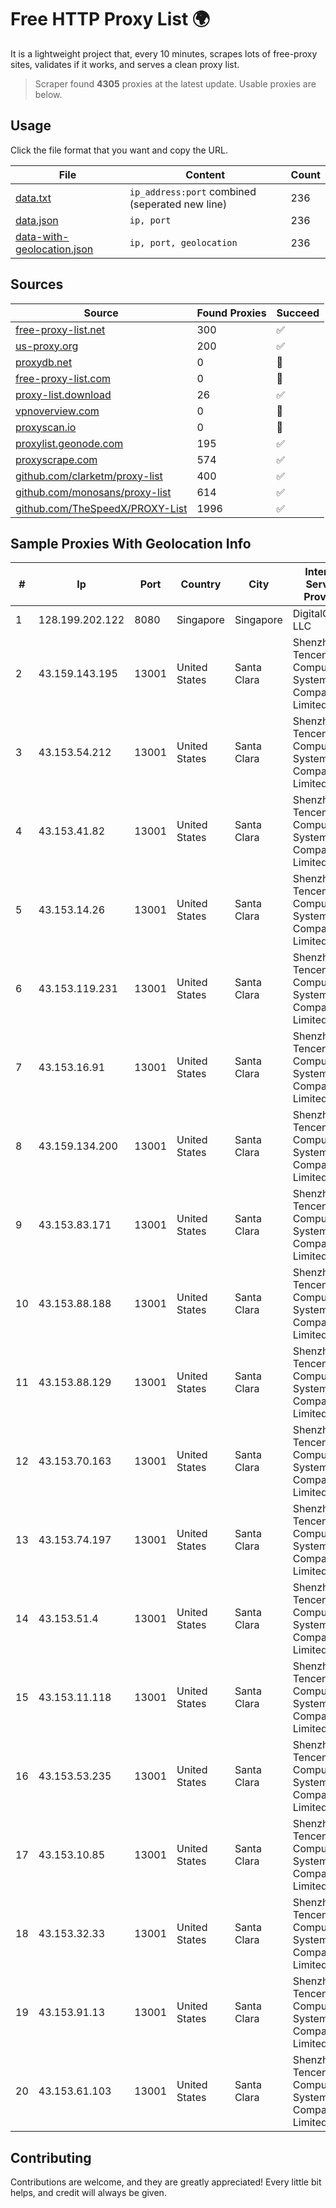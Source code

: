 
# Free HTTP Proxy List 🌍

It is a lightweight project that, every 10 minutes, scrapes lots of free-proxy sites, validates if it works, and serves a clean proxy list.


> Scraper found **4305** proxies at the latest update. Usable proxies are below.

## Usage

Click the file format that you want and copy the URL.


|File|Content|Count|
|----|-------|-----|
|[data.txt](https://raw.githubusercontent.com/themiralay/Proxy-List-World/master/data.txt)|`ip_address:port` combined (seperated new line)|236|
|[data.json](https://raw.githubusercontent.com/themiralay/Proxy-List-World/master/data.json)|`ip, port`|236|
|[data-with-geolocation.json](https://raw.githubusercontent.com/themiralay/Proxy-List-World/master/data-with-geolocation.json)|`ip, port, geolocation`|236|

## Sources

|Source|Found Proxies|Succeed|
|------|-------------|-------|
|[free-proxy-list.net](https://free-proxy-list.net)|300|✅|
|[us-proxy.org](https://www.us-proxy.org)|200|✅|
|[proxydb.net](http://proxydb.net)|0|🚫|
|[free-proxy-list.com](https://free-proxy-list.com/?page=&port=&type%5B%5D=http&type%5B%5D=https&up_time=0&search=Search)|0|🚫|
|[proxy-list.download](https://www.proxy-list.download/HTTP)|26|✅|
|[vpnoverview.com](https://vpnoverview.com/privacy/anonymous-browsing/free-proxy-servers)|0|🚫|
|[proxyscan.io](https://www.proxyscan.io)|0|🚫|
|[proxylist.geonode.com](https://proxylist.geonode.com/api/proxy-list?limit=300&page=1&sort_by=lastChecked&sort_type=desc&protocols=http,https)|195|✅|
|[proxyscrape.com](https://api.proxyscrape.com/v2/?request=displayproxies&protocol=http&timeout=10000&country=all&ssl=all&anonymity=all)|574|✅|
|[github.com/clarketm/proxy-list](https://raw.githubusercontent.com/clarketm/proxy-list/master/proxy-list-raw.txt)|400|✅|
|[github.com/monosans/proxy-list](https://raw.githubusercontent.com/monosans/proxy-list/main/proxies/http.txt)|614|✅|
|[github.com/TheSpeedX/PROXY-List](https://raw.githubusercontent.com/TheSpeedX/PROXY-List/master/http.txt)|1996|✅|


## Sample Proxies With Geolocation Info

|#|Ip|Port|Country|City|Internet Service Provider|
|-|--|----|-------|----|-------------------------|
|1|128.199.202.122|8080|Singapore|Singapore|DigitalOcean, LLC|
|2|43.159.143.195|13001|United States|Santa Clara|Shenzhen Tencent Computer Systems Company Limited|
|3|43.153.54.212|13001|United States|Santa Clara|Shenzhen Tencent Computer Systems Company Limited|
|4|43.153.41.82|13001|United States|Santa Clara|Shenzhen Tencent Computer Systems Company Limited|
|5|43.153.14.26|13001|United States|Santa Clara|Shenzhen Tencent Computer Systems Company Limited|
|6|43.153.119.231|13001|United States|Santa Clara|Shenzhen Tencent Computer Systems Company Limited|
|7|43.153.16.91|13001|United States|Santa Clara|Shenzhen Tencent Computer Systems Company Limited|
|8|43.159.134.200|13001|United States|Santa Clara|Shenzhen Tencent Computer Systems Company Limited|
|9|43.153.83.171|13001|United States|Santa Clara|Shenzhen Tencent Computer Systems Company Limited|
|10|43.153.88.188|13001|United States|Santa Clara|Shenzhen Tencent Computer Systems Company Limited|
|11|43.153.88.129|13001|United States|Santa Clara|Shenzhen Tencent Computer Systems Company Limited|
|12|43.153.70.163|13001|United States|Santa Clara|Shenzhen Tencent Computer Systems Company Limited|
|13|43.153.74.197|13001|United States|Santa Clara|Shenzhen Tencent Computer Systems Company Limited|
|14|43.153.51.4|13001|United States|Santa Clara|Shenzhen Tencent Computer Systems Company Limited|
|15|43.153.11.118|13001|United States|Santa Clara|Shenzhen Tencent Computer Systems Company Limited|
|16|43.153.53.235|13001|United States|Santa Clara|Shenzhen Tencent Computer Systems Company Limited|
|17|43.153.10.85|13001|United States|Santa Clara|Shenzhen Tencent Computer Systems Company Limited|
|18|43.153.32.33|13001|United States|Santa Clara|Shenzhen Tencent Computer Systems Company Limited|
|19|43.153.91.13|13001|United States|Santa Clara|Shenzhen Tencent Computer Systems Company Limited|
|20|43.153.61.103|13001|United States|Santa Clara|Shenzhen Tencent Computer Systems Company Limited|



## Contributing

Contributions are welcome, and they are greatly appreciated! Every
little bit helps, and credit will always be given.

